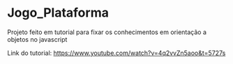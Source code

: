 # Jogo_Plataforma
Projeto feito em tutorial para fixar os conhecimentos em orientação a objetos no javascript

Link do tutorial: https://www.youtube.com/watch?v=4q2vvZn5aoo&t=5727s
